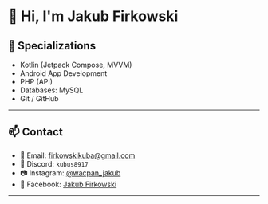 # 👋 Hi, I'm Jakub Firkowski

## 📱 Specializations

- Kotlin (Jetpack Compose, MVVM)
- Android App Development
- PHP (API)
- Databases: MySQL
- Git / GitHub

---

## 📫 Contact

- 📧 Email: [firkowskikuba@gmail.com](mailto:firkowskikuba@gmail.com)
- 💬 Discord: `kubus8917`
- 📷 Instagram: [@wacpan_jakub](https://www.instagram.com/wacpan_jakub/#)
- 📘 Facebook: [Jakub Firkowski](https://facebook.com)

---

